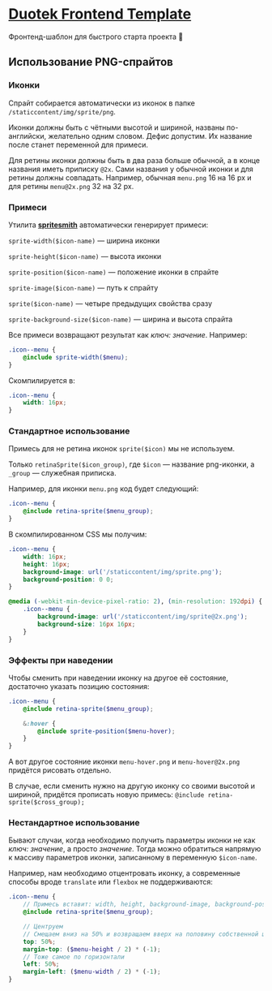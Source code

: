 # [Duotek Frontend Template](//github.com/sashasushko/duotek-frontend)
Фронтенд-шаблон для быстрого старта проекта :rocket:

## Использование PNG-спрайтов

### Иконки
Спрайт собирается автоматически из иконок в папке `/staticcontent/img/sprite/png`.

Иконки должны быть с чётными высотой и шириной, названы по-английски, желательно одним словом. Дефис допустим. Их название после станет переменной для примеси.

Для ретины иконки должны быть в два раза больше обычной, а в конце названия иметь приписку `@2x`. Сами названия у обычной иконки и для ретины должны совпадать.
Например, обычная `menu.png` 16 на 16 px и для ретины `menu@2x.png` 32 на 32 px.

### Примеси
Утилита **[spritesmith](/twolfson/gulp.spritesmith/)** автоматически генерирует примеси:

`sprite-width($icon-name)` — ширина иконки

`sprite-height($icon-name)` — высота иконки

`sprite-position($icon-name)` — положение иконки в спрайте

`sprite-image($icon-name)` — путь к спрайту

`sprite($icon-name)` — четыре предыдущих свойства сразу

`sprite-background-size($icon-name)` — ширина и высота спрайта

Все примеси возвращают результат как _ключ: значение_. Например:
```scss
.icon--menu {
    @include sprite-width($menu);
}
```
Скомпилируется в:
```css
.icon--menu {
    width: 16px;
}
```

### Стандартное использование 

Примесь для не ретина иконок `sprite($icon)` мы не используем.

Только `retinaSprite($icon_group)`, где `$icon` — название png-иконки, а `_group` — служебная приписка.

Например, для иконки `menu.png` код будет следующий:
```scss
.icon--menu {
    @include retina-sprite($menu_group);
}
```
В скомпилированном CSS мы получим:
```css
.icon--menu {
    width: 16px;
    height: 16px;
    background-image: url('/staticcontent/img/sprite.png');
    background-position: 0 0;
}

@media (-webkit-min-device-pixel-ratio: 2), (min-resolution: 192dpi) {
    .icon--menu {
        background-image: url('/staticcontent/img/sprite@2x.png');
        background-size: 16px 16px;
    }
}
```

### Эффекты при наведении
Чтобы сменить при наведении иконку на другое её состояние, достаточно указать позицию состояния:
```scss
.icon--menu {
    @include retina-sprite($menu_group);

    &:hover {
        @include sprite-position($menu-hover);
    }
}
```
А вот другое состояние иконки `menu-hover.png` и `menu-hover@2x.png` придётся рисовать отдельно.

В случае, если сменить нужно на другую иконку со своими высотой и шириной, придётся прописать новую примесь: `@include retina-sprite($cross_group);`

### Нестандартное использование

Бывают случаи, когда необходимо получить параметры иконки не как _ключ: значение_, а просто _значение_. Тогда можно обратиться напрямую к массиву параметров иконки, записанному в переменную `$icon-name`.

Например, нам необходимо отцентровать иконку, а современные способы вроде `translate` или `flexbox` не поддерживаются:
```scss
.icon--menu {
    // Примесь вставит: width, height, background-image, background-position и @media для ретины
    @include retina-sprite($menu_group);

    // Центруем
    // Смещаем вниз на 50% и возвращаем вверх на половину собственной ширины
    top: 50%;
    margin-top: ($menu-height / 2) * (-1);
    // Тоже самое по горизонтали
    left: 50%;
    margin-left: ($menu-width / 2) * (-1);
}
```